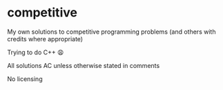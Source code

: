 # competitive

My own solutions to competitive programming problems (and others with credits where appropriate)

Trying to do C++ :weary:

All solutions AC unless otherwise stated in comments

No licensing